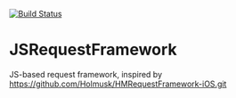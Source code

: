 [![Build Status](https://travis-ci.org/protoman92/JSRequestFramework.svg?branch=master)](https://travis-ci.org/protoman92/JSRequestFramework)

# JSRequestFramework
JS-based request framework, inspired by https://github.com/Holmusk/HMRequestFramework-iOS.git

